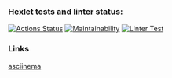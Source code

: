 ### Hexlet tests and linter status:

[![Actions Status](https://github.com/Sergey-Agroproj/python-project-lvl1/workflows/hexlet-check/badge.svg)](https://github.com/Sergey-Agroproj/python-project-lvl1/actions)
[![Maintainability](https://api.codeclimate.com/v1/badges/0279374e7cf50345be7a/maintainability)](https://codeclimate.com/github/Sergey-Agroproj/python-project-lvl1/maintainability)
[![Linter Test](https://github.com/Sergey-Agroproj/python-project-lvl1/workflows/linter-test/badge.svg)](https://github.com/Sergey-Agroproj/python-project-lvl1/actions/workflows/linter-test.yml)


### Links

[asciinema](https://asciinema.org/a/1bOqdnJl5YmTTeSOuAuzGAb7t)


